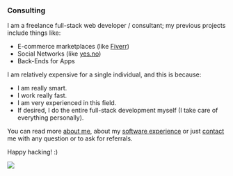 ### Consulting

I am a freelance full-stack web developer / consultant; my previous projects include things like:

* E-commerce marketplaces (like [Fiverr](https://fiverr.com))
* Social Networks (like [yes.no](https://yes.no))
* Back-Ends for Apps 

I am relatively expensive for a single individual, and this is because:

* I am really smart.
* I work really fast.
* I am very experienced in this field. 
* If desired, I do the entire full-stack development myself (I take care of everything personally).

You can read more [about me](/about), about my [software experience](/software) or just [contact](/contact) me with any question or to ask for referrals. 

Happy hacking! :)

<div class='center'>
  <img src="https://imgur.com/NJoZJIs.jpg">
</div>